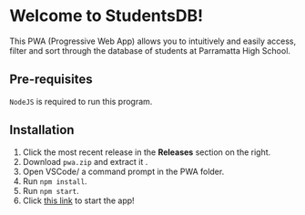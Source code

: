 # Welcome to StudentsDB!

This PWA (Progressive Web App) allows you to intuitively and easily access, filter and sort through the database of students at Parramatta High School.

## Pre-requisites
`NodeJS` is required to run this program.

## Installation
1. Click the most recent release in the **Releases** section on the right.
2. Download `pwa.zip` and extract it .
3. Open VSCode/ a command prompt in the PWA folder.
4. Run `npm install`.
5. Run `npm start`.
6. Click [this link](http://localhost:5000/) to start the app!
